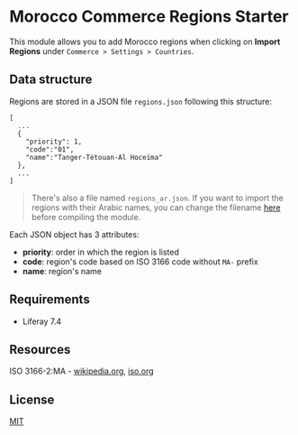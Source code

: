# Morocco Commerce Regions Starter

This module allows you to add Morocco regions when clicking on **Import Regions** under `Commerce > Settings > Countries`.

## Data structure
Regions are stored in a JSON file `regions.json` following this structure:
```
[
  ...
  {
    "priority": 1,
    "code":"01",
    "name":"Tanger-Tétouan-Al Hoceïma"
  },
  ...
]
```
> There's also a file named `regions_ar.json`. If you want to import the regions with their Arabic names, you can change the filename [here](modules/morocco-commerce-regions-starter/src/main/java/com/github/lgdd/liferay/commerce/morroco/regions/starter/MoroccoCommerceRegionsStarter.java#26) before compiling the module.

Each JSON object has 3 attributes:

- __priority__: order in which the region is listed
- __code__: region's code based on ISO 3166 code without `MA-` prefix
- __name__: region's name

## Requirements

- Liferay 7.4

## Resources

ISO 3166-2:MA - [wikipedia.org](https://en.wikipedia.org/wiki/ISO_3166-2:MA), [iso.org](https://www.iso.org/obp/ui/en/#iso:code:3166:MA)

## License

[MIT](LICENSE)